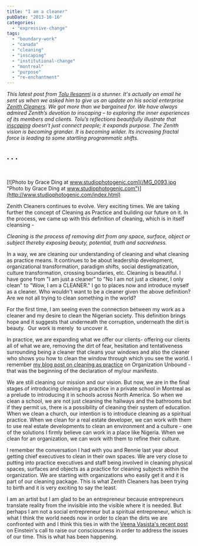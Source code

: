 ```yaml
---
title: "I am a cleaner"
pubDate: "2013-10-16"
categories: 
  - "expressive-change"
tags: 
  - "boundary-work"
  - "canada"
  - "cleaning"
  - "inscaping"
  - "institutional-change"
  - "montreal"
  - "purpose"
  - "re-enchantment"
---
```


_This latest post from [Tolu Ilesanmi](https://organizationunbound.org/tolulope-ilesanmi/) is a stunner. It's actually an email he sent us when we asked him to give us an update on his social enterprise [Zenith Cleaners](http://zenithcleaners.com/). We got more than we bargained for. We have always admired Zenith’s devotion to inscaping – to exploring the inner experiences of its members and clients. Tolu’s reflections beautifully illustrate that [inscaping](https://organizationunbound.org/expressive-change/inscaping/) doesn’t just connect people; it expands purpose. The Zenith vision is becoming grander. It is becoming wilder. Its increasing fractal force is leading to some startling programmatic shifts._ 

## . . .

 

[![Photo by Grace Ding at www.studiophotogenic.com](/MG_0093.jpg "Photo by Grace Ding at www.studiophotogenic.com")](http://www.studiophotogenic.com/index.html)

Zenith Cleaners continues to evolve. Very exciting times. We are taking further the concept of Cleaning as Practice and building our future on it. In the process, we came up with this definition of cleaning, which is in itself cleansing -

_Cleaning is the process of removing dirt from any space, surface, object or subject thereby exposing beauty, potential, truth and sacredness._

In a way, we are cleaning our understanding of cleaning and what cleaning as practice means. It continues to be about leadership development, organizational transformation, paradigm shifts, social destigmatization, culture transformation, crossing boundaries, etc. Cleaning is beautiful. I have gone from "I am just a cleaner" to "No I am not just a cleaner, I only clean" to "Wow, I am a CLEANER." I go to places now and introduce myself as a cleaner. Who wouldn't want to be a cleaner given the above definition? Are we not all trying to clean something in the world?

For the first time, I am seeing even the connection between my work as a cleaner and my desire to clean the Nigerian society. This definition brings hope and it suggests that underneath the corruption, underneath the dirt is beauty.  Our work is merely  to uncover it.

In practice, we are expanding what we offer our clients- offering our clients all of what we are, removing the dirt of fear, hesitation and tentativeness surrounding being a cleaner that cleans your windows and also the cleaner who shows you how to clean the window through which you see the world. I remember [my blog post on cleaning as practice](https://organizationunbound.org/expressive-change/cleaning-for-a-change/) on Organization Unbound - that was the beginning of the declaration of my/our manifesto.

We are still cleaning our mission and our vision. But now, we are in the final stages of introducing cleaning as practice in a private school in Montreal as a prelude to introducing it in schools across North America. So when we clean a school, we are not just cleaning the hallways and the bathrooms but if they permit us, there is a possibility of cleaning their system of education. When we clean a church, our intention is to introduce cleaning as a spiritual practice. When we clean for a real estate developer, we can work with them to use real estate developments to clean an environment and a culture - one of the solutions I firmly believe can work in a place like Nigeria. When we clean for an organization, we can work with them to refine their culture.

I remember the conversation I had with you and Rennie last year about getting chief executives to clean in their own spaces. We are very close to putting into practice executives and staff being involved in cleaning physical spaces, surfaces and objects as a practice for cleaning subjects within the organization. We are starting with organizations who easily get it and it is part of our cleaning package. This is what Zenith Cleaners has been trying to birth and it is very exciting to say the least.

I am an artist but I am glad to be an entrepreneur because entrepreneurs translate reality from the invisible into the visible where it is needed. But perhaps I am not a social entrepreneur but a spiritual entrepreneur, which is what I think the world needs now in order to clean the dirts we are confronted with and I think this ties in with the [Veena Vasista's recent post](https://organizationunbound.org/expressive-change/the-heart-of-einstein/) on Einstein's call to raise our consciousness in order to address the issues of our time. This is what has been happening.
